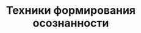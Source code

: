 ---
title: "Техники формирования осознанности"
slug: tehniki-formirovaniya-osoznannosti
layout: webinar-video
datetext: "среда, 23 марта"
timetext: 20:00 мск
video: "https://www.youtube.com/embed/Hk7RnpOxgeg?rel=0&autoplay=1"

---